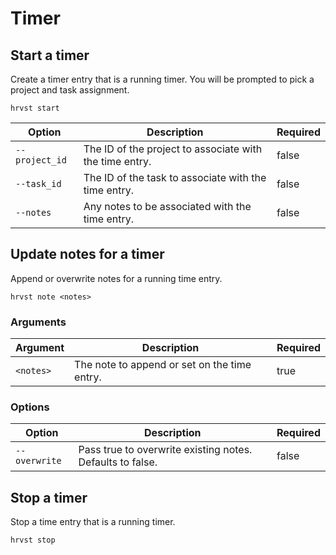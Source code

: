 # Timer

## Start a timer

Create a timer entry that is a running timer. You will be prompted to pick a project and task assignment.

```
hrvst start
```

| Option         | Description                                             | Required |
| -------------- | ------------------------------------------------------- | -------- |
| `--project_id` | The ID of the project to associate with the time entry. | false    |
| `--task_id`    | The ID of the task to associate with the time entry.    | false    |
| `--notes`      | Any notes to be associated with the time entry.         | false    |

## Update notes for a timer

Append or overwrite notes for a running time entry.

```
hrvst note <notes>
```

### Arguments

| Argument  | Description                                  | Required |
| --------- | -------------------------------------------- | -------- |
| `<notes>` | The note to append or set on the time entry. | true     |

### Options

| Option        | Description                                               | Required |
| ------------- | --------------------------------------------------------- | -------- |
| `--overwrite` | Pass true to overwrite existing notes. Defaults to false. | false    |

## Stop a timer

Stop a time entry that is a running timer.

```
hrvst stop
```
